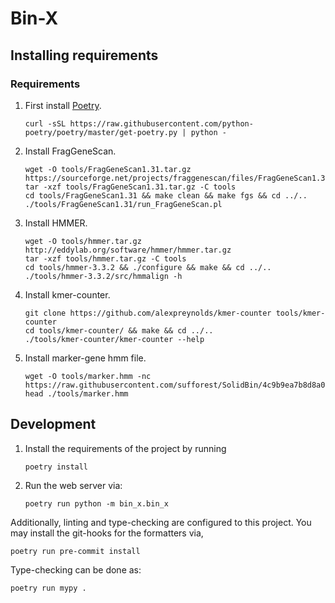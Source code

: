 # Bin-X

## Installing requirements

### Requirements

1. First install [Poetry](https://python-poetry.org/docs/).
   ```
   curl -sSL https://raw.githubusercontent.com/python-poetry/poetry/master/get-poetry.py | python -
   ```
2. Install FragGeneScan.
   ```
   wget -O tools/FragGeneScan1.31.tar.gz https://sourceforge.net/projects/fraggenescan/files/FragGeneScan1.31.tar.gz
   tar -xzf tools/FragGeneScan1.31.tar.gz -C tools
   cd tools/FragGeneScan1.31 && make clean && make fgs && cd ../..
   ./tools/FragGeneScan1.31/run_FragGeneScan.pl
   ```
3. Install HMMER.
   ```
   wget -O tools/hmmer.tar.gz http://eddylab.org/software/hmmer/hmmer.tar.gz
   tar -xzf tools/hmmer.tar.gz -C tools
   cd tools/hmmer-3.3.2 && ./configure && make && cd ../..
   ./tools/hmmer-3.3.2/src/hmmalign -h
   ```
4. Install kmer-counter.
   ```
   git clone https://github.com/alexpreynolds/kmer-counter tools/kmer-counter
   cd tools/kmer-counter/ && make && cd ../..
   ./tools/kmer-counter/kmer-counter --help
   ```
5. Install marker-gene hmm file.
   ```
   wget -O tools/marker.hmm -nc https://raw.githubusercontent.com/sufforest/SolidBin/4c9b9ea7b8d8a0df1b772669872b69006c490e67/auxiliary/marker.hmm
   head ./tools/marker.hmm
   ```

## Development

1. Install the requirements of the project by running
    ```
    poetry install
    ```
2. Run the web server via:
    ```
    poetry run python -m bin_x.bin_x
    ```

Additionally, linting and type-checking are configured to this project. You may install the git-hooks for the formatters
via,

 ```
poetry run pre-commit install
 ```

Type-checking can be done as:

 ```
poetry run mypy .
 ```
